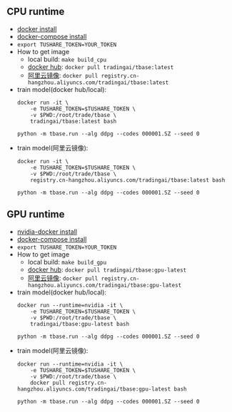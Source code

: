 ## CPU runtime
- [docker install](https://docs.docker.com/install/)
- [docker-compose install](https://docs.docker.com/compose/install/)
- `export TUSHARE_TOKEN=YOUR_TOKEN`
- How to get image
    - local build: `make build_cpu`
    - [docker hub](https://hub.docker.com/repository/docker/tradingai/tbase): `docker pull tradingai/tbase:latest`
    - [阿里云镜像](https://cr.console.aliyun.com/repository/cn-hangzhou/tradingai/tbase/images): `docker pull registry.cn-hangzhou.aliyuncs.com/tradingai/tbase:latest`
- train model(docker hub/local):
    ```
    docker run -it \
        -e TUSHARE_TOKEN=$TUSHARE_TOKEN \
        -v $PWD:/root/trade/tbase \
        tradingai/tbase:latest bash

    python -m tbase.run --alg ddpg --codes 000001.SZ --seed 0
    ```
- train model(阿里云镜像):
    ```
    docker run -it \
        -e TUSHARE_TOKEN=$TUSHARE_TOKEN \
        -v $PWD:/root/trade/tbase \
        registry.cn-hangzhou.aliyuncs.com/tradingai/tbase:latest bash

    python -m tbase.run --alg ddpg --codes 000001.SZ --seed 0
    ```

## GPU runtime
- [nvidia-docker install](https://github.com/NVIDIA/nvidia-docker/tree/1.0)
- [docker-compose install](https://docs.docker.com/compose/install/)
- `export TUSHARE_TOKEN=YOUR_TOKEN`
- How to get image
    - local build: `make build_gpu`
    - [docker hub](https://hub.docker.com/repository/docker/tradingai/tbase): `docker pull tradingai/tbase:gpu-latest`
    - [阿里云镜像](https://cr.console.aliyun.com/repository/cn-hangzhou/tradingai/tbase/images): `docker pull registry.cn-hangzhou.aliyuncs.com/tradingai/tbase:gpu-latest`
- train model(docker hub/local):
    ```
    docker run --runtime=nvidia -it \
        -e TUSHARE_TOKEN=$TUSHARE_TOKEN \
        -v $PWD:/root/trade/tbase \
        tradingai/tbase:gpu-latest bash

    python -m tbase.run --alg ddpg --codes 000001.SZ --seed 0
    ```
- train model(阿里云镜像):
    ```
    docker run --runtime=nvidia -it \
        -e TUSHARE_TOKEN=$TUSHARE_TOKEN \
        -v $PWD:/root/trade/tbase \
        docker pull registry.cn-hangzhou.aliyuncs.com/tradingai/tbase:gpu-latest bash

    python -m tbase.run --alg ddpg --codes 000001.SZ --seed 0
    ```
